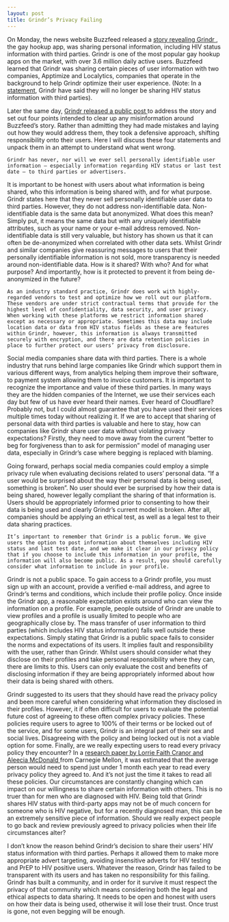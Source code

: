 ```yaml
---
layout: post
title: Grindr’s Privacy Failing
---
```


On Monday, the news website Buzzfeed released a <a href="https://www.buzzfeed.com/azeenghorayshi/grindr-hiv-status-privacy?utm_term=.tf3QKE28#.qx94xOp9"> story revealing Grindr </a>, the gay hookup app, was sharing personal information, including HIV status information with third parties.  Grindr is one of the most popular gay hookup apps on the market, with over 3.6 million daily active users. Buzzfeed learned that Grindr was sharing certain pieces of user information with two companies, Apptimize and Localytics, companies that operate in the background to help Grindr optimize their user experience. (Note: In a <a href="https://www.buzzfeed.com/azeenghorayshi/grindr-stopped-sharing-hiv-status?utm_term=.tiVpeoAO#.lfrVrD7q">statement</a>, Grindr have said they will no longer be sharing HIV status information with third parties).

Later the same day, <a href="https://grindr.tumblr.com/post/172528912083/heres-what-you-should-know-regarding-our-hiv">Grindr released a public post </a> to address the story and set out four points intended to clear up any misinformation around Buzzfeed’s story. Rather than admitting they had made mistakes and laying out how they would address them, they took a defensive approach, shifting responsibility onto their users. Here I will discuss these four statements and unpack them in an attempt to understand what went wrong.

    Grindr has never, nor will we ever sell personally identifiable user information – especially information regarding HIV status or last test date – to third parties or advertisers.  

It is important to be honest with users about what information is being shared, who this information is being shared with, and for what purpose. Grindr states here that they never sell personally identifiable user data to third parties. However, they do not address non-identifiable data. Non-identifiable data is the same data but anonymized. What does this mean? Simply put, it means the same data but with any uniquely identifiable attributes, such as your name or your e-mail address removed. Non-identifiable data is still very valuable, but history has shown us that it can often be de-anonymized when correlated with other data sets. Whilst Grindr and similar companies give reassuring messages to users that their personally identifiable information is not sold, more transparency is needed around non-identifiable data. How is it shared? With who? And for what purpose? And importantly, how is it protected to prevent it from being de-anonymized in the future?

    As an industry standard practice, Grindr does work with highly-regarded vendors to test and optimize how we roll out our platform. These vendors are under strict contractual terms that provide for the highest level of confidentiality, data security, and user privacy.
    When working with these platforms we restrict information shared except as necessary or appropriate. Sometimes this data may include location data or data from HIV status fields as these are features within Grindr, however, this information is always transmitted securely with encryption, and there are data retention policies in place to further protect our users’ privacy from disclosure.

Social media companies share data with third parties. There is a whole industry that runs behind large companies like Grindr which support them in various different ways, from analytics helping them improve their software, to payment system allowing them to invoice customers.  It is important to recognize the importance and value of these third parties. In many ways they are the hidden companies of the Internet, we use their services each day but few of us have ever heard their names. Ever heard of Cloudflare? Probably not, but I could almost guarantee that you have used their services multiple times today without realizing it.  If we are to accept that sharing of personal data with third parties is valuable and here to stay, how can companies like Grindr share user data without violating privacy expectations? Firstly, they need to move away from the current “better to beg for forgiveness than to ask for permission” model of managing user data, especially in Grindr’s case where begging is replaced with blaming.

Going forward, perhaps social media companies could employ a simple privacy rule when evaluating decisions related to users’ personal data.  “If a user would be surprised about the way their personal data is being used, something is broken”. No user should ever be surprised by how their data is being shared, however legally compliant the sharing of that information is. Users should be appropriately informed prior to consenting to how their data is being used and clearly Grindr’s current model is broken. After all, companies should be applying an ethical test, as well as a legal test to their data sharing practices.

    It’s important to remember that Grindr is a public forum. We give users the option to post information about themselves including HIV status and last test date, and we make it clear in our privacy policy that if you choose to include this information in your profile, the information will also become public. As a result, you should carefully consider what information to include in your profile.

Grindr is not a public space. To gain access to a Grindr profile, you must sign up with an account, provide a verified e-mail address, and agree to Grindr’s terms and conditions, which include their profile policy. Once inside the Grindr app, a reasonable expectation exists around who can view the information on a profile. For example, people outside of Grindr are unable to view profiles and a profile is usually limited to people who are geographically close by. The mass transfer of user information to third parties (which includes HIV status information) falls well outside these expectations.  Simply stating that Grindr is a public space fails to consider the norms and expectations of its users. It implies fault and responsibility with the user, rather than Grindr. Whilst users should consider what they disclose on their profiles and take personal responsibility where they can, there are limits to this. Users can only evaluate the cost and benefits of disclosing information if they are being appropriately informed about how their data is being shared with others.

Grindr suggested to its users that they should have read the privacy policy and been more careful when considering what information they disclosed in their profiles. However, it if often difficult for users to evaluate the potential future cost of agreeing to these often complex privacy policies. These policies require users to agree to 100% of their terms or be locked out of the service, and for some users, Grindr is an integral part of their sex and social lives. Disagreeing with the policy and being locked out is not a viable option for some. Finally, are we really expecting users to read every privacy policy they encounter? In a <a href="http://heinonline.org/HOL/P?h=hein.journals/isjlpsoc4&i=563">research paper by Lorrie Faith Cranor and Aleecia McDonald </a> from Carnegie Mellon, it was estimated that the average person would need to spend just under 1 month each year to read every privacy policy they agreed to. And it’s not just the time it takes to read all these policies. Our circumstances are constantly changing which can impact on our willingness to share certain information with others.  This is no truer than for men who are diagnosed with HIV. Being told that Grindr shares HIV status with third-party apps may not be of much concern for someone who is HIV negative, but for a recently diagnosed man, this can be an extremely sensitive piece of information. Should we really expect people to go back and review previously agreed to privacy policies when their life circumstances alter?

I don’t know the reason behind Grindr’s decision to share their users’ HIV status information with third parties. Perhaps it allowed them to make more appropriate advert targeting, avoiding insensitive adverts for HIV testing and PrEP to HIV positive users.  Whatever the reason, Grindr has failed to be transparent with its users and has taken no responsibility for this failing. Grindr has built a community, and in order for it survive it must respect the privacy of that community which means considering both the legal and ethical aspects to data sharing. It needs to be open and honest with users on how their data is being used, otherwise it will lose their trust. Once trust is gone, not even begging will be enough.